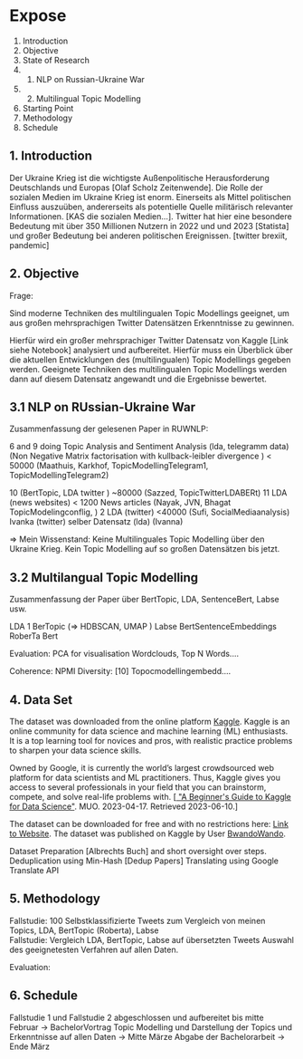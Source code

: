 # Expose

1. Introduction
2. Objective
3. State of Research
3. 1. NLP on Russian-Ukraine War
3. 2. Multilingual Topic Modelling
4. Starting Point
5. Methodology
6. Schedule




## 1. Introduction
Der Ukraine Krieg ist die wichtigste Außenpolitische Herausforderung Deutschlands und Europas [Olaf Scholz Zeitenwende]. Die Rolle der sozialen Medien im Ukraine Krieg ist enorm. Einerseits als Mittel politischen Einfluss auszuüben, andererseits als potentielle Quelle militärisch relevanter Informationen. [KAS die sozialen Medien...]. Twitter hat hier eine besondere Bedeutung mit über 350 Millionen Nutzern in 2022 und und 2023 [Statista] und großer Bedeutung bei anderen politischen Ereignissen. [twitter brexiit, pandemic]

## 2. Objective
Frage:

Sind moderne Techniken des multilingualen Topic Modellings geeignet, um aus großen mehrsprachigen Twitter Datensätzen Erkenntnisse zu gewinnen.

Hierfür wird ein großer mehrsprachiger Twitter Datensatz von Kaggle [Link siehe Notebook] analysiert und aufbereitet.
Hierfür muss ein Überblick über die aktuellen Entwicklungen des (multilingualen) Topic Modellings gegeben werden.
Geeignete Techniken des multilingualen Topic Modellings werden dann auf diesem Datensatz angewandt und die Ergebnisse bewertet.

## 3.1 NLP on RUssian-Ukraine War
Zusammenfassung der gelesenen Paper in RUWNLP:

6 and 9 doing Topic Analysis and Sentiment Analysis (lda, telegramm data) (Non Negative Matrix factorisation with kullback-leibler divergence )  < 50000      (Maathuis, Karkhof, TopicModellingTelegram1, TopicModellingTelegram2)


10 (BertTopic, LDA twitter ) ~80000   (Sazzed, TopicTwitterLDABERt)
11 LDA (news websites) < 1200 News articles  (Nayak, JVN, Bhagat TopicModelingconflig, )
2 LDA (twitter) <40000  (Sufi, SocialMediaanalysis)
Ivanka (twitter) selber Datensatz (lda) (Ivanna)

=> Mein Wissenstand: Keine Multilinguales Topic Modelling über den Ukraine Krieg. Kein Topic Modelling auf so großen Datensätzen bis jetzt.

## 3.2 Multilangual Topic Modelling

Zusammenfassung der Paper über BertTopic, LDA, SentenceBert, Labse usw.

LDA 1
BerTopic (=> HDBSCAN, UMAP )
Labse
BertSentenceEmbeddings
RoberTa
Bert

Evaluation:
PCA for visualisation
Wordclouds, Top N Words....


Coherence: NPMI
Diversity: [10] Topocmodellingembedd....


## 4. Data Set

The dataset was downloaded from the online platform [Kaggle](https://www.kaggle.com/). Kaggle is an online community for data science and machine learning (ML) enthusiasts. It is a top learning tool for novices and pros, with realistic practice problems to sharpen your data science skills.

Owned by Google, it is currently the world’s largest crowdsourced web platform for data scientists and ML practitioners. Thus, Kaggle gives you access to several professionals in your field that you can brainstorm, compete, and solve real-life problems with. [[ "A Beginner's Guide to Kaggle for Data Science"](https://www.makeuseof.com/beginners-guide-to-kaggle/). MUO. 2023-04-17. Retrieved 2023-06-10.]

The dataset can be downloaded for free and with no restrictions here: [Link to Website](https://www.kaggle.com/datasets/bwandowando/ukraine-russian-crisis-twitter-dataset-1-2-m-rows/data).
The dataset was published on Kaggle by User [BwandoWando](https://www.kaggle.com/bwandowando). 



Dataset Preparation [Albrechts Buch] and short oversight over steps.
Deduplication using Min-Hash [Dedup Papers]
Translating using Google Translate API

## 5. Methodology

Fallstudie: 100 Selbstklassifizierte Tweets zum Vergleich von meinen Topics, LDA, BertTopic (Roberta), Labse   
Fallstudie: Vergleich LDA, BertTopic, Labse auf übersetzten Tweets
Auswahl des geeignetesten Verfahren auf allen Daten.

Evaluation:

## 6. Schedule

Fallstudie 1 und Fallstudie 2 abgeschlossen und aufbereitet bis mitte Februar -> BachelorVortrag
Topic Modelling und Darstellung der Topics und Erkenntnisse auf allen Daten -> Mitte Märze
Abgabe der Bachelorarbeit -> Ende März